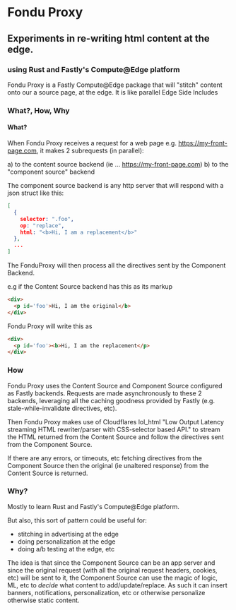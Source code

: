 # Fondu Proxy

## Experiments in re-writing html content at the edge.
### using Rust and Fastly's Compute@Edge platform

Fondu Proxy is a Fastly Compute@Edge package that will "stitch" content
onto our a source page, at the edge. It is like parallel Edge Side
Includes

### What?, How, Why

#### What?

When Fondu Proxy receives a request for a web page e.g.
https://my-front-page.com, it makes 2
subrequests (in parallel):

a) to the content source backend (ie ... https://my-front-page.com)
b) to the "component source" backend

The component source backend is any http server that will respond with a
json struct like this:

```json
[
  {
    selector: ".foo",
    op: "replace",
    html: "<b>Hi, I am a replacement</b>"
  },
  ...
]
```

The FonduProxy will then process all the directives sent by the
Component Backend.

e.g if the Content Source backend has this as its markup

```html
<div>
  <p id='foo'>Hi, I am the original</b>
</div>
```

Fondu Proxy will write this as

```html
<div>
  <p id='foo'><b>Hi, I am the replacement</p>
</div>
```

### How

Fondu Proxy uses the Content Source and Component Source configured as Fastly backends.
Requests are made asynchronously to these 2 backends, leveraging all the
caching goodness provided by Fastly (e.g. stale-while-invalidate
directives, etc).

Then Fondu Proxy makes use of Cloudflares lol_html "Low Output Latency streaming
HTML rewriter/parser with CSS-selector based API." to stream the HTML
returned from the Content Source and follow the directives sent from the
Component Source.

If there are any errors, or timeouts, etc fetching directives from the
Component Source then the original (ie unaltered response) from the
Content Source is returned.

### Why?

Mostly to learn Rust and Fastly's Compute@Edge platform.

But also, this sort of pattern could be useful for:

- stitching in advertising at the edge
- doing personalization at the edge
- doing a/b testing at the edge, etc


The idea is that since the Component Source can be an app server
and since the original request (with all the original request headers,
cookies, etc) will be sent to it, the Component Source can use the magic
of logic, ML, etc to _decide_ what content to add/update/replace. As
such it can insert banners, notifications, personalization, etc or
otherwise personalize otherwise static content.
